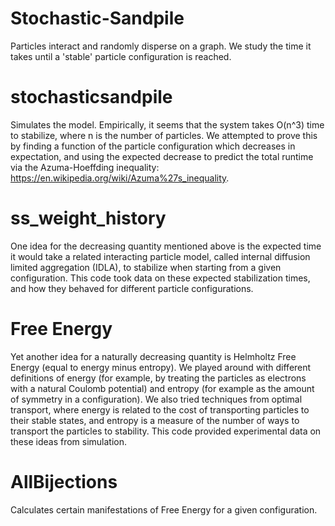 # Stochastic-Sandpile
Particles interact and randomly disperse on a graph. We study the time it takes until a 'stable' particle configuration is reached.

# stochasticsandpile 
Simulates the model. Empirically, it seems that the system takes O(n^3) time to stabilize, where n is the number of particles. We attempted to prove this by finding a function of the particle configuration which decreases in expectation, and using the expected decrease to predict the total runtime via the Azuma-Hoeffding inequality: https://en.wikipedia.org/wiki/Azuma%27s_inequality.

# ss_weight_history
One idea for the decreasing quantity mentioned above is the expected time it would take a related interacting particle model, called internal diffusion limited aggregation (IDLA), to stabilize when starting from a given configuration. This code took data on these expected stabilization times, and how they behaved for different particle configurations.

# Free Energy
Yet another idea for a naturally decreasing quantity is Helmholtz Free Energy (equal to energy minus entropy). We played around with different definitions of energy (for example, by treating the particles as electrons with a natural Coulomb potential) and entropy (for example as the amount of symmetry in a configuration). We also tried techniques from optimal transport, where energy is related to the cost of transporting particles to their stable states, and entropy is a measure of the number of ways to transport the particles to stability. This code provided experimental data on these ideas from simulation.

# AllBijections
Calculates certain manifestations of Free Energy for a given configuration.

